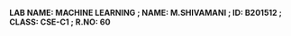   **LAB NAME: MACHINE LEARNING  ;
  NAME: M.SHIVAMANI  ;
  ID: B201512        ;
  CLASS: CSE-C1      ;
  R.NO: 60**
